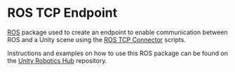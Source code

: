 # ROS TCP Endpoint

[ROS](https://www.ros.org/) package used to create an endpoint to enable communication between ROS and a Unity scene using the [ROS TCP Connector](https://github.com/Unity-Technologies/ROS-TCP-Connector) scripts.

Instructions and examples on how to use this ROS package can be found on the [Unity Robotics Hub](https://github.com/Unity-Technologies/Unity-Robotics-Hub/blob/master/tutorials/ros_unity_integration/README.md) repository.